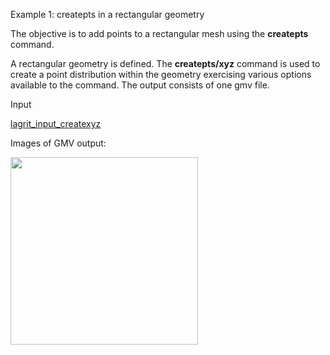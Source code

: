 
 Example 1: createpts in a rectangular geometry

  The objective is to add points to a rectangular mesh using the
  **createpts** command.
 
  A rectangular geometry is defined. The **createpts/xyz** command is
  used to create a point distribution within the geometry exercising
  various options available to the command. The output consists of one
  gmv file.

 Input

  [lagrit_input_createxyz](../lagrit_input_createxyz)

 Images of GMV output:
 
<img height="300" width="300" src="https://lanl.github.io/LaGriT/assets/images/image1_tn.gif">
